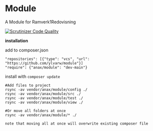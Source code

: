 Module
============================

A Module for Ramverk1Redovisning


[![Scrutinizer Code Quality](https://scrutinizer-ci.com/g/ylvarw/Ramverk1Module/badges/quality-score.png?b=main)](https://scrutinizer-ci.com/g/ylvarw/Ramverk1Module/?branch=main)




__installation__

add to composer.json

```
"repositories": [{"type": "vcs", "url": "https://github.com/ylvarw/module"}]
"require": {"anax/module": "dev-main"}
```

install with `composer update`


```
#Add files to project
rsync -av vendor/anax/module/config ./
rsync -av vendor/anax/module/src ./
rsync -av vendor/anax/module/test ./
rsync -av vendor/anax/module/view ./
```

```
#Or move all folders at once
rsync -av vendor/anax/module/* ./

note that moving all at once will overwrite existing composer file

```
